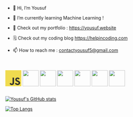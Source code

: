 - 👋 Hi, I’m Yousuf

- 🌱 I’m currently learning Machine Learning !

- 📁 Check out my portfolio : https://yousuf.website

- 🗒️ Check out my coding blog https://helpincoding.com

- 📫 How to reach me : contactyousuf5@gmail.com


<br/>
<br/>

<div>
  
<img align="top" src="https://raw.githubusercontent.com/github/explore/80688e429a7d4ef2fca1e82350fe8e3517d3494d/topics/javascript/javascript.png" width="50" height="50">

<img align="top" src="https://yousuf.website/static/media/php.ac20571d.svg" width="50" height="50">

<img align="top" src="https://yousuf.website/static/media/python.e6d7dc73.svg" width="50" height="50">

<img align="top" src="https://github.com/coherencez/tech-logos/raw/master/react.png" width="50" height="50">

<img align="top" src="https://github.com/coherencez/tech-logos/raw/master/nodejs.png" width="50" height="50">

<img align="top" src="https://github.com/coherencez/tech-logos/raw/master/express.png" width="50" height="50">

<img align="top" src="https://yousuf.website/static/media/laravel.742529fa.svg" width="50" height="50">
  
</div>

<br/>

[![Yousuf's GitHub stats](https://github-readme-stats.vercel.app/api?username=yousufnoor5)](https://github.com/yousufnoor5/github-readme-stats)

[![Top Langs](https://github-readme-stats.vercel.app/api/top-langs/?username=yousufnoor5)](https://github.com/yousufnoor5/github-readme-stats)


<!---
yousufnoor5/yousufnoor5 is a ✨ special ✨ repository because its `README.md` (this file) appears on your GitHub profile.
You can click the Preview link to take a look at your changes.
--->
